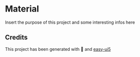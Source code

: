 # Material

Insert the purpose of this project and some interesting infos here

## Credits

This project has been generated with 💙 and [easy-ui5](https://github.com/SAP)
